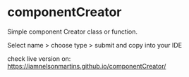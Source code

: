 # componentCreator

Simple component Creator class or function.

Select name > choose type > submit and copy into your IDE

check live version on: https://iamnelsonmartins.github.io/componentCreator/
